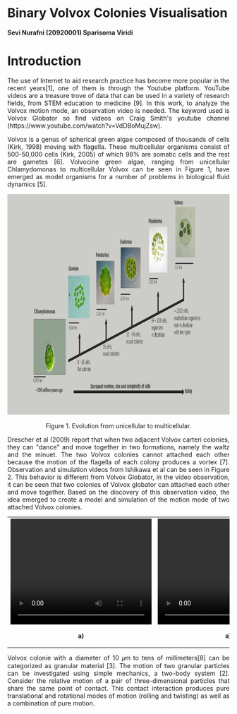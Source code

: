 # Binary Volvox Colonies Visualisation
**Sevi Nurafni (20920001)
Sparisoma Viridi**

# Introduction
<p align="justify"> The use of Internet to aid research practice has become more popular in the recent years[1], one of them is through the Youtube platform. YouTube videos are a treasure trove of data that can be used in a variety of research fields, from STEM education to medicine [9]. In this work, to analyze the Volvox motion mode, an observation video is needed. The keyword used is Volvox Globator so find videos on Craig Smith's youtube channel (https://www.youtube.com/watch?v=VdDBoMujZsw).</p>

<p align="justify">
Volvox is a genus of spherical green algae composed of thousands of cells (Kirk, 1998) moving with flagella. These multicellular organisms consist of 500-50,000 cells (Kirk, 2005) of which 98% are somatic cells and the rest are gametes [6]. Volvocine green algae, ranging from unicellular Chlamydomonas to multicellular Volvox can be seen in Figure 1, have emerged as model organisms for a number of problems in biological fluid dynamics [5]. </p> 

<img src="img/evolution.png" alt="Evolution Unicelular to Multicelular" style="width:1000px;height:500px;">
<p align="center"> Figure 1. Evolution from unicellular to multicellular.</p>

<p align="justify"> Drescher et al (2009) report that when two adjacent Volvox carteri colonies, they can "dance" and move together in two formations, namely the waltz and the minuet. The two Volvox colonies cannot attached each other because the motion of the flagella of each colony produces a vortex [7]. Observation and simulation videos from Ishikawa et al can be seen in Figure 2. This behavior is different from Volvox Globator, in the video observation, it can be seen that two colonies of Volvox globator can attached each other and move together. Based on the discovery of this observation video, the idea emerged to create a model and simulation of the motion mode of two attached Volvox colonies.</p>
<table style="width:100%">
  <tr>
    <th>
        <video width="320" height="240" autoplay>
            <source src="img/observ.mp4" type="video/mp4">
            <source src="img/observ.ogg" type="video/ogg">
        </video>
        <p align="center"> a)</p>
    </th>
    <th>
        <video width="320" height="240" autoplay>
            <source src="img/simul.mp4" type="video/mp4">
            <source src="img/simul.ogg" type="video/ogg">
        </video>
        <p align="center"> a)</p>
    </th>
  </tr>
</table>

<p align="justify"> Volvox colonie with a diameter of 10 𝜇𝑚 to tens of millimeters[8] can be categorized as granular material [3]. The motion of two granular particles can be investigated using simple mechanics, a two-body system [2]. Consider the relative motion of a pair of three-dimensional particles that share the same point of contact. This contact interaction produces pure translational and rotational modes of motion (rolling and twisting) as well as a combination of pure motion. </p>

